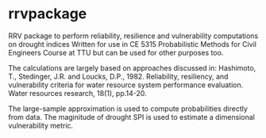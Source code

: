 # rrvpackage
RRV package to perform reliability, resilience and vulnerability computations on drought indices
Written for use in CE 5315 Probabilistic Methods for Civil Engineers Course at TTU but can be used for other purposes too.  

The calculations are largely based on approaches discussed in: 
Hashimoto, T., Stedinger, J.R. and Loucks, D.P., 1982. Reliability, resiliency, and vulnerability criteria for water resource system performance evaluation. Water resources research, 18(1), pp.14-20.

The large-sample approximation is used to compute probabilities directly from data.  The maginitude of drought SPI is used to estimate a dimensional vulnerability metric.    

